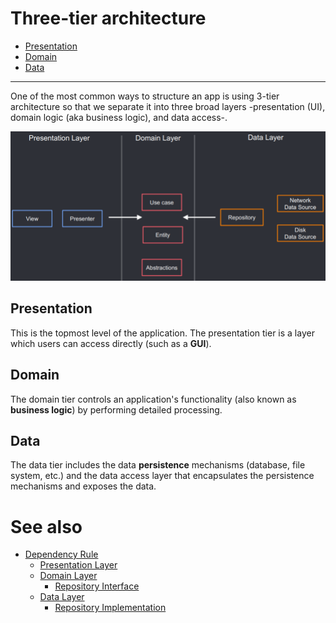 # Three-tier architecture

* [Presentation](#presentation)
* [Domain](#domain)
* [Data](#data)

---

One of the most common ways to structure an app is using 3-tier architecture so that we separate it into three broad layers -presentation (UI), domain logic (aka business logic), and data access-.

![3-tier](layers.png)

## Presentation

This is the topmost level of the application. The presentation tier is a layer which users can access directly (such as a **GUI**).

## Domain

The domain tier controls an application's functionality (also known as **business logic**) by performing detailed processing.

## Data

The data tier includes the data **persistence** mechanisms (database, file system, etc.) and the data access layer that encapsulates the persistence mechanisms and exposes the data.

# See also

* [Dependency Rule](/doc/propagation.md#dependency-rule)
  - [Presentation Layer](/doc/propagation.md#presentation-layer)
  - [Domain Layer](/doc/propagation.md#domain-layer)
    * [Repository Interface](/doc/propagation.md#repository-interface)
  - [Data Layer](/doc/propagation.md#data-layer)
    * [Repository Implementation](/doc/propagation.md#repository-implementation)
